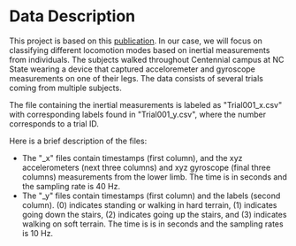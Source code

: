 # Data Description

This project is based on this [publication](https://research.ece.ncsu.edu/aros/paper-tase2020-lowerlimb/). In our case, we will focus on classifying different locomotion modes based on inertial measurements from individuals. The subjects walked throughout Centennial campus at NC State wearing a device that captured acceloremeter and gyroscope measurements on one of their legs.  The data consists of several trials coming from multiple subjects.

The file containing the inertial measurements is labeled as "Trial001_x.csv" with corresponding labels found in "Trial001_y.csv", where the number corresponds to a trial ID.

Here is a brief description of the files:

- The "_x" files contain timestamps (first column), and the xyz accelerometers (next three columns) and xyz gyroscope (final three columns) measurements from the lower limb. The time is in seconds and the sampling rate is 40 Hz.
- The "_y" files contain timestamps (first column) and the labels (second column). (0) indicates standing or walking in hard terrain, (1) indicates going down the stairs, (2) indicates going up the stairs, and (3) indicates walking on soft terrain. The time is is in seconds and the sampling rates is 10 Hz.
